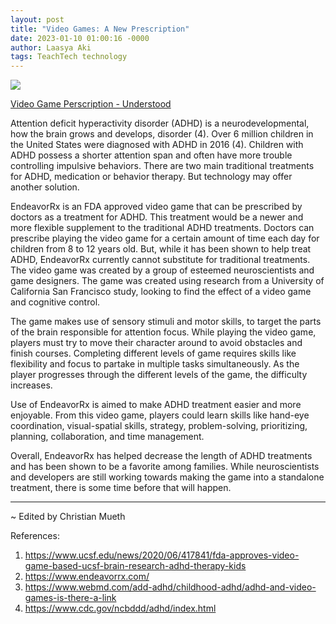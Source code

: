 ```yaml
---
layout: post
title: "Video Games: A New Prescription"
date: 2023-01-10 01:00:16 -0000
author: Laasya Aki
tags: TeachTech technology
---
```


![](https://img1.wsimg.com/isteam/ip/256c2eac-6fce-4fa6-8cc2-cb0858d3cc58/i1130145003.jpg/:/rs=w:1280)

[Video Game Perscription - Understood](https://images.ctfassets.net/p0qf7j048i0q/04A8E11987EB47C1BD6703D814103EEA/12d15c500723d817e3e7c4c96f0f08b8/i1130145003.jpg)

Attention deficit hyperactivity disorder (ADHD) is a neurodevelopmental, how the brain grows and develops, disorder (4). Over 6 million children in the United States were diagnosed with ADHD in 2016 (4). Children with ADHD possess a shorter attention span and often have more trouble controlling impulsive behaviors. There are two main traditional treatments for ADHD, medication or behavior therapy. But technology may offer another solution. 

EndeavorRx is an FDA approved video game that can be prescribed by doctors as a treatment for ADHD. This treatment would be a newer and more flexible supplement to the traditional ADHD treatments. Doctors can prescribe playing the video game for a certain amount of time each day for children from 8 to 12 years old. But, while it has been shown to help treat ADHD, EndeavorRx currently cannot substitute for traditional treatments. The video game was created by a group of esteemed neuroscientists and game designers. The game was created using research from a University of California San Francisco study, looking to find the effect of a video game and cognitive control.

The game makes use of sensory stimuli and motor skills, to target the parts of the brain responsible for attention focus. While playing the video game, players must try to move their character around to avoid obstacles and finish courses. Completing different levels of game requires skills like flexibility and focus to partake in multiple tasks simultaneously. As the player progresses through the different levels of the game, the difficulty increases. 

Use of EndeavorRx is aimed to make ADHD treatment easier and more enjoyable. From this video game, players could learn skills like hand-eye coordination, visual-spatial skills, strategy, problem-solving, prioritizing, planning, collaboration, and time management. 

Overall, EndeavorRx has helped decrease the length of ADHD treatments and has been shown to be a favorite among families. While neuroscientists and developers are still working towards making the game into a standalone treatment, there is some time before that will happen.

---

~ Edited by Christian Mueth

References:

1. https://www.ucsf.edu/news/2020/06/417841/fda-approves-video-game-based-ucsf-brain-research-adhd-therapy-kids
2. https://www.endeavorrx.com/
3. https://www.webmd.com/add-adhd/childhood-adhd/adhd-and-video-games-is-there-a-link
4. https://www.cdc.gov/ncbddd/adhd/index.html
